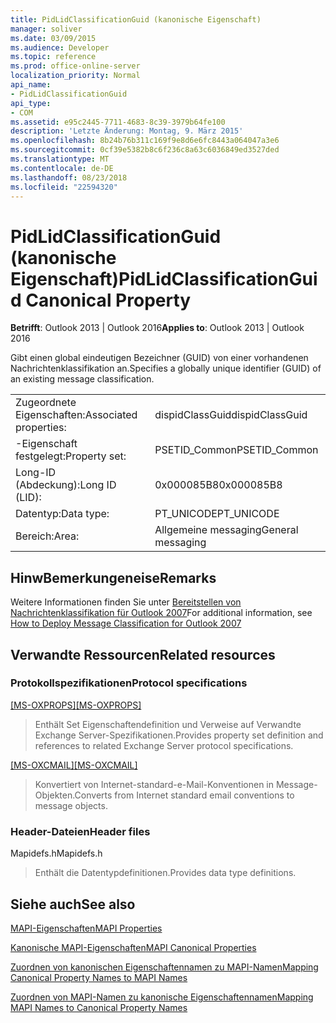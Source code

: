 ```yaml
---
title: PidLidClassificationGuid (kanonische Eigenschaft)
manager: soliver
ms.date: 03/09/2015
ms.audience: Developer
ms.topic: reference
ms.prod: office-online-server
localization_priority: Normal
api_name:
- PidLidClassificationGuid
api_type:
- COM
ms.assetid: e95c2445-7711-4683-8c39-3979b64fe100
description: 'Letzte Änderung: Montag, 9. März 2015'
ms.openlocfilehash: 8b24b76b311c169f9e8d6e6fc8443a064047a3e6
ms.sourcegitcommit: 0cf39e5382b8c6f236c8a63c6036849ed3527ded
ms.translationtype: MT
ms.contentlocale: de-DE
ms.lasthandoff: 08/23/2018
ms.locfileid: "22594320"
---
```

# <a name="pidlidclassificationguid-canonical-property"></a><span data-ttu-id="ff709-103">PidLidClassificationGuid (kanonische Eigenschaft)</span><span class="sxs-lookup"><span data-stu-id="ff709-103">PidLidClassificationGuid Canonical Property</span></span>

  
  
<span data-ttu-id="ff709-104">**Betrifft**: Outlook 2013 | Outlook 2016</span><span class="sxs-lookup"><span data-stu-id="ff709-104">**Applies to**: Outlook 2013 | Outlook 2016</span></span> 
  
<span data-ttu-id="ff709-105">Gibt einen global eindeutigen Bezeichner (GUID) von einer vorhandenen Nachrichtenklassifikation an.</span><span class="sxs-lookup"><span data-stu-id="ff709-105">Specifies a globally unique identifier (GUID) of an existing message classification.</span></span>
  
|||
|:-----|:-----|
|<span data-ttu-id="ff709-106">Zugeordnete Eigenschaften:</span><span class="sxs-lookup"><span data-stu-id="ff709-106">Associated properties:</span></span>  <br/> |<span data-ttu-id="ff709-107">dispidClassGuid</span><span class="sxs-lookup"><span data-stu-id="ff709-107">dispidClassGuid</span></span>  <br/> |
|<span data-ttu-id="ff709-108">-Eigenschaft festgelegt:</span><span class="sxs-lookup"><span data-stu-id="ff709-108">Property set:</span></span>  <br/> |<span data-ttu-id="ff709-109">PSETID_Common</span><span class="sxs-lookup"><span data-stu-id="ff709-109">PSETID_Common</span></span>  <br/> |
|<span data-ttu-id="ff709-110">Long-ID (Abdeckung):</span><span class="sxs-lookup"><span data-stu-id="ff709-110">Long ID (LID):</span></span>  <br/> |<span data-ttu-id="ff709-111">0x000085B8</span><span class="sxs-lookup"><span data-stu-id="ff709-111">0x000085B8</span></span>  <br/> |
|<span data-ttu-id="ff709-112">Datentyp:</span><span class="sxs-lookup"><span data-stu-id="ff709-112">Data type:</span></span>  <br/> |<span data-ttu-id="ff709-113">PT_UNICODE</span><span class="sxs-lookup"><span data-stu-id="ff709-113">PT_UNICODE</span></span>  <br/> |
|<span data-ttu-id="ff709-114">Bereich:</span><span class="sxs-lookup"><span data-stu-id="ff709-114">Area:</span></span>  <br/> |<span data-ttu-id="ff709-115">Allgemeine messaging</span><span class="sxs-lookup"><span data-stu-id="ff709-115">General messaging</span></span>  <br/> |
   
## <a name="remarks"></a><span data-ttu-id="ff709-116">HinwBemerkungeneise</span><span class="sxs-lookup"><span data-stu-id="ff709-116">Remarks</span></span>

<span data-ttu-id="ff709-117">Weitere Informationen finden Sie unter [Bereitstellen von Nachrichtenklassifikation für Outlook 2007](http://msdn.microsoft.com/library/5a220424-edd5-4a21-b7fd-8106c23c3b39.aspx)</span><span class="sxs-lookup"><span data-stu-id="ff709-117">For additional information, see [How to Deploy Message Classification for Outlook 2007](http://msdn.microsoft.com/library/5a220424-edd5-4a21-b7fd-8106c23c3b39.aspx)</span></span>
  
## <a name="related-resources"></a><span data-ttu-id="ff709-118">Verwandte Ressourcen</span><span class="sxs-lookup"><span data-stu-id="ff709-118">Related resources</span></span>

### <a name="protocol-specifications"></a><span data-ttu-id="ff709-119">Protokollspezifikationen</span><span class="sxs-lookup"><span data-stu-id="ff709-119">Protocol specifications</span></span>

<span data-ttu-id="ff709-120">[[MS-OXPROPS]](http://msdn.microsoft.com/library/f6ab1613-aefe-447d-a49c-18217230b148%28Office.15%29.aspx)</span><span class="sxs-lookup"><span data-stu-id="ff709-120">[[MS-OXPROPS]](http://msdn.microsoft.com/library/f6ab1613-aefe-447d-a49c-18217230b148%28Office.15%29.aspx)</span></span>
  
> <span data-ttu-id="ff709-121">Enthält Set Eigenschaftendefinition und Verweise auf Verwandte Exchange Server-Spezifikationen.</span><span class="sxs-lookup"><span data-stu-id="ff709-121">Provides property set definition and references to related Exchange Server protocol specifications.</span></span>
    
<span data-ttu-id="ff709-122">[[MS-OXCMAIL]](http://msdn.microsoft.com/library/b60d48db-183f-4bf5-a908-f584e62cb2d4%28Office.15%29.aspx)</span><span class="sxs-lookup"><span data-stu-id="ff709-122">[[MS-OXCMAIL]](http://msdn.microsoft.com/library/b60d48db-183f-4bf5-a908-f584e62cb2d4%28Office.15%29.aspx)</span></span>
  
> <span data-ttu-id="ff709-123">Konvertiert von Internet-standard-e-Mail-Konventionen in Message-Objekten.</span><span class="sxs-lookup"><span data-stu-id="ff709-123">Converts from Internet standard email conventions to message objects.</span></span>
    
### <a name="header-files"></a><span data-ttu-id="ff709-124">Header-Dateien</span><span class="sxs-lookup"><span data-stu-id="ff709-124">Header files</span></span>

<span data-ttu-id="ff709-125">Mapidefs.h</span><span class="sxs-lookup"><span data-stu-id="ff709-125">Mapidefs.h</span></span>
  
> <span data-ttu-id="ff709-126">Enthält die Datentypdefinitionen.</span><span class="sxs-lookup"><span data-stu-id="ff709-126">Provides data type definitions.</span></span>
    
## <a name="see-also"></a><span data-ttu-id="ff709-127">Siehe auch</span><span class="sxs-lookup"><span data-stu-id="ff709-127">See also</span></span>



[<span data-ttu-id="ff709-128">MAPI-Eigenschaften</span><span class="sxs-lookup"><span data-stu-id="ff709-128">MAPI Properties</span></span>](mapi-properties.md)
  
[<span data-ttu-id="ff709-129">Kanonische MAPI-Eigenschaften</span><span class="sxs-lookup"><span data-stu-id="ff709-129">MAPI Canonical Properties</span></span>](mapi-canonical-properties.md)
  
[<span data-ttu-id="ff709-130">Zuordnen von kanonischen Eigenschaftennamen zu MAPI-Namen</span><span class="sxs-lookup"><span data-stu-id="ff709-130">Mapping Canonical Property Names to MAPI Names</span></span>](mapping-canonical-property-names-to-mapi-names.md)
  
[<span data-ttu-id="ff709-131">Zuordnen von MAPI-Namen zu kanonische Eigenschaftennamen</span><span class="sxs-lookup"><span data-stu-id="ff709-131">Mapping MAPI Names to Canonical Property Names</span></span>](mapping-mapi-names-to-canonical-property-names.md)

